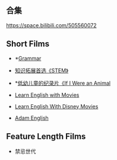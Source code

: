 
## 合集
https://space.bilibili.com/505560072

## Short Films

* *[Grammar](https://www.bilibili.com/video/BV1Yh4y1R7TZ?p=2&spm_id_from=pageDriver&vd_source=4f3e5bfcf57fd659c40e3df56c0fd113)

* [知识拓展首选《STEM》](https://www.bilibili.com/video/BV17s4y1B7Mr/?spm_id_from=333.1007.tianma.1-1-1.click&vd_source=4f3e5bfcf57fd659c40e3df56c0fd113)

* *[低幼儿童的纪录片《If I Were an Animal](https://www.bilibili.com/video/BV1uW4y177Xm?p=1&vd_source=4f3e5bfcf57fd659c40e3df56c0fd113)

* [Learn English with Movies](https://www.youtube.com/playlist?list=PLlpAWCqcstzpmyRgyqRYd1oJwMkoM93ih)

* [Learn English With Disney Movies](https://www.youtube.com/watch?v=Dp1I_iFRRVA&list=PLlpAWCqcstzpkZomfDM5P2gwO4dgP0o_5&index=14&ab_channel=LearnEnglishWithTVSeries)

* [Adam English](https://www.adamenglish.com.tw/OnlineCourse)


## Feature Length Films
* 禁忌世代